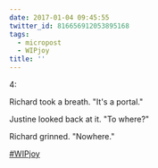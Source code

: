 ```yaml
---
date: 2017-01-04 09:45:55
twitter_id: 816656912053895168
tags:
  - micropost
  - WIPjoy
title: ''
---
```


4:

Richard took a breath. "It's a portal."

Justine looked back at it. "To where?"

Richard grinned. "Nowhere."

[#WIPjoy](https://twitter.com/hashtag/WIPjoy)
